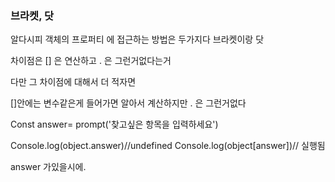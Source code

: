 ### 브라켓, 닷

알다시피 객체의 프로퍼티 에 접근하는 방법은 두가지다 브라켓이랑 닷

차이점은 [] 은 연산하고 . 은 그런거없다는거

다만 그 차이점에 대해서 더 적자면

[]안에는 변수같은게 들어가면 알아서 계산하지만 . 은 그런거없다

Const answer= prompt('찾고싶은 항목을 입력하세요')

Console.log(object.answer)//undefined
Console.log(object[answer])// 실행됨

answer 가있을시에.
